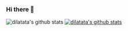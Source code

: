 ### Hi there 👋


![dilatata's github stats](https://github-readme-stats.vercel.app/api?username=dilatata&show_icons=true)
[![dilatata's github stats](https://github-readme-stats.vercel.app/api/top-langs/?username=dilatata&show_icons=true&hide_border=true&title_color=004386&icon_color=004386&layout=compact)](https://github.com/dilatata-creator)

<!--
**dilatata/dilatata** is a ✨ _special_ ✨ repository because its `README.md` (this file) appears on your GitHub profile.

Here are some ideas to get you started:

- 🔭 I’m currently working on ...
- 🌱 I’m currently learning ...
- 👯 I’m looking to collaborate on ...
- 🤔 I’m looking for help with ...
- 💬 Ask me about ...
- 📫 How to reach me: ...
- 😄 Pronouns: ...
- ⚡ Fun fact: ...
-->
